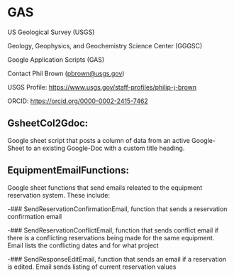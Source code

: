 # GAS
US Geological Survey (USGS)

Geology, Geophysics, and Geochemistry Science Center (GGGSC)

Google Application Scripts (GAS)

Contact Phil Brown (pbrown@usgs.gov)

USGS Profile: https://www.usgs.gov/staff-profiles/philip-j-brown

ORCID: https://orcid.org/0000-0002-2415-7462


## GsheetCol2Gdoc:

Google sheet script that posts a column of data from an active Google-Sheet to an existing Google-Doc with a custom title heading.

## EquipmentEmailFunctions:

Google sheet functions that send emails releated to the equipment reservation system.  These include:

-### SendReservationConfirmationEmail, function that sends a reservation confirmation email

-### SendReservationConflictEmail, function that sends conflict email if there is a conflicting reservations being made for the same equipment.  Email lists the conflicting dates and for what project

-### SendResponseEditEmail, function that sends an email if a reservation is edited.  Email sends listing of current reservation values



